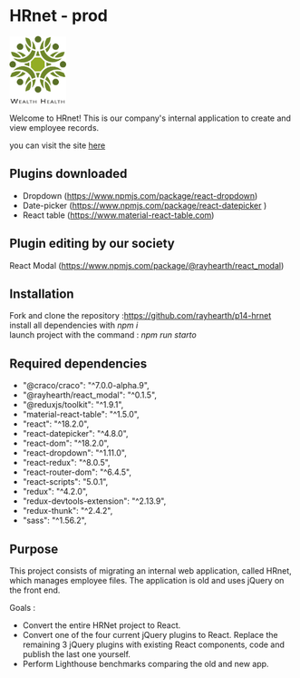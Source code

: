 # HRnet - prod 

<img src="https://github.com/rayhearth/p14-hrnet/blob/master/public/logo.svg" alt="Logo HRnet" width="100px"></img>

Welcome to HRnet! This is our company's internal application to create and view employee records.  

you can visit the site <a href="https://hrnet-january.netlify.app/" target="_blank">here</a> 

## Plugins downloaded  

* Dropdown (https://www.npmjs.com/package/react-dropdown)  
* Date-picker (https://www.npmjs.com/package/react-datepicker ) 
* React table (https://www.material-react-table.com)  

## Plugin editing by our society  

React Modal (https://www.npmjs.com/package/@rayhearth/react_modal)  

## Installation  

Fork and clone the repository :https://github.com/rayhearth/p14-hrnet  
install all dependencies with _npm i_  
launch project with the command : _npm run starto_  

## Required dependencies

* "@craco/craco": "^7.0.0-alpha.9",
* "@rayhearth/react_modal": "^0.1.5",
* "@reduxjs/toolkit": "^1.9.1",
* "material-react-table": "^1.5.0",
* "react": "^18.2.0",
* "react-datepicker": "^4.8.0",
* "react-dom": "^18.2.0",
* "react-dropdown": "^1.11.0",
* "react-redux": "^8.0.5",
* "react-router-dom": "^6.4.5",
* "react-scripts": "5.0.1",
* "redux": "^4.2.0",
* "redux-devtools-extension": "^2.13.9",
* "redux-thunk": "^2.4.2",
* "sass": "^1.56.2",

## Purpose

This project consists of migrating an internal web application, called HRnet, which manages employee files. The application is old and uses jQuery on the front end.

Goals :

* Convert the entire HRNet project to React.
* Convert one of the four current jQuery plugins to React. Replace the remaining 3 jQuery plugins with existing React components, code and publish the last one yourself.
* Perform Lighthouse benchmarks comparing the old and new app.

